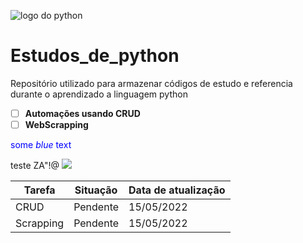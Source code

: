 ![logo do python](https://www.python.org/static/img/python-logo@2x.png)
# Estudos_de_python
Repositório utilizado para armazenar códigos de estudo e referencia durante o aprendizado a linguagem python


- [ ] **Automações usando CRUD**
- [ ] **WebScrapping**

<span style="color:blue">some *blue* text</span>

teste ZA"!@
![](https://www.python.org/static/img/python-logo-large.c36dccadd999.png?1576869008)

Tarefa | Situação | Data de atualização
---|---|---
CRUD | Pendente | 15/05/2022 
Scrapping | Pendente | 15/05/2022 


